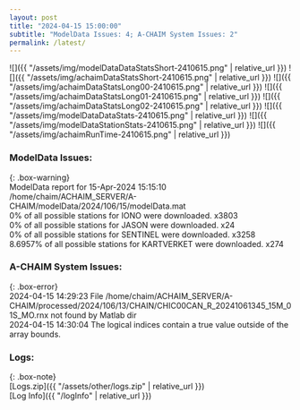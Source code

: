 ```yaml
---
layout: post
title: "2024-04-15 15:00:00"
subtitle: "ModelData Issues: 4; A-CHAIM System Issues: 2"
permalink: /latest/
---
```


![]({{ "/assets/img/modelDataDataStatsShort-2410615.png" | relative_url }})
![]({{ "/assets/img/achaimDataStatsShort-2410615.png" | relative_url }})
![]({{ "/assets/img/achaimDataStatsLong00-2410615.png" | relative_url }})
![]({{ "/assets/img/achaimDataStatsLong01-2410615.png" | relative_url }})
![]({{ "/assets/img/achaimDataStatsLong02-2410615.png" | relative_url }})
![]({{ "/assets/img/modelDataDataStats-2410615.png" | relative_url }})
![]({{ "/assets/img/modelDataStationStats-2410615.png" | relative_url }})
![]({{ "/assets/img/achaimRunTime-2410615.png" | relative_url }})


### ModelData Issues:  
  
{: .box-warning}  
 ModelData report for 15-Apr-2024 15:15:10   
 /home/chaim/ACHAIM_SERVER/A-CHAIM/modelData/2024/106/15/modelData.mat   
 0% of all possible stations for IONO were downloaded. x3803   
 0% of all possible stations for JASON were downloaded. x24   
 0% of all possible stations for SENTINEL were downloaded. x3258   
 8.6957% of all possible stations for KARTVERKET were downloaded. x274   
  
### A-CHAIM System Issues:  
  
{: .box-error}  
2024-04-15 14:29:23 File /home/chaim/ACHAIM_SERVER/A-CHAIM/processed/2024/106/13/CHAIN/CHIC00CAN_R_20241061345_15M_01S_MO.rnx not found by Matlab dir  
2024-04-15 14:30:04 The logical indices contain a true value outside of the array bounds.  

### Logs:  
  
{: .box-note}  
[Logs.zip]({{ "/assets/other/logs.zip" | relative_url }})  
[Log Info]({{ "/logInfo" | relative_url }})  
